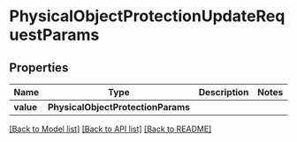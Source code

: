 # PhysicalObjectProtectionUpdateRequestParams


## Properties
Name | Type | Description | Notes
------------ | ------------- | ------------- | -------------
**value** | **PhysicalObjectProtectionParams** |  | 

[[Back to Model list]](../README.md#documentation-for-models) [[Back to API list]](../README.md#documentation-for-api-endpoints) [[Back to README]](../README.md)



